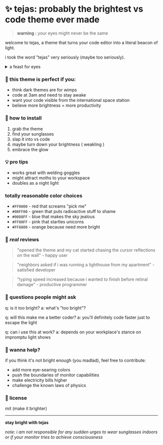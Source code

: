 # ✨ tejas: probably the brightest vs code theme ever made

> **warning :**
> your eyes might never be the same

welcome to tejas, a theme that turns your code editor into a literal beacon of light. 

i took the word "tejas" very seriously (maybe too seriously).

<details>
<summary>a feast for eyes</summary>
![](images/1.png)
![](images/2.png)
![](images/3.png)
</details>

### 🎯 this theme is perfect if you:

- think dark themes are for wimps
- code at 3am and need to stay awake
- want your code visible from the international space station
- believe more brightness = more productivity

### 🚀 how to install

1. grab the theme
2. find your sunglasses
3. slap it into vs code
4. maybe turn down your brightness ( weakling )
5. embrace the glow

### 💡 pro tips

- works great with welding goggles
- might attract moths to your workspace
- doubles as a night light

###  totally reasonable color choices

- `#FF0000` - red that screams "pick me"
- `#00FF00` - green that puts radioactive stuff to shame
- `#0088FF` - blue that makes the sky jealous
- `#FF00FF` - pink that startles unicorns
- `#FF8800` - orange because need more bright

### 📝 *real* reviews 

> "opened the theme and my cat started chasing the cursor reflections on the wall" - happy user

> "neighbors asked if i was running a lighthouse from my apartment" - satisfied developer

> "typing speed increased because i wanted to finish before retinal damage" - productive programmer

### 🤔 questions people might ask

q: is it too bright?
a: what's "too bright"?

q: will this make me a better coder?
a: you'll definitely code faster just to escape the light

q: can i use this at work?
a: depends on your workplace's stance on impromptu light shows

### 🌈 wanna help?

if you think it's not bright enough (you madlad), feel free to contribute:
- add more eye-searing colors
- push the boundaries of monitor capabilities
- make electricity bills higher
- challenge the known laws of physics

### 📜 license

mit (make it brighter)

---

**stay bright with tejas**

*note: i am not responsible for any sudden urges to wear sunglasses indoors or if your monitor tries to achieve consciousness*